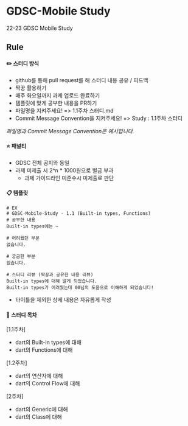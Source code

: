 # GDSC-Mobile Study

22-23 GDSC Mobile Study

## Rule
#### ✏️ 스터디 방식
- github를 통해 pull request를 해 스터디 내용 공유 / 피드백
- 짝꿍 활용하기
- 매주 화요일까지 과제 업로드 완료하기
- 템플릿에 맞게 공부한 내용을 PR하기
- 파일명을 지켜주세요! => 1.1주차 스터디.md
- Commit Message Convention을 지켜주세요! => Study : 1.1주차 스터디

_파일명과 Commit Message Convention은 예시입니다._

#### ⭐️ 패널티
- GDSC 전체 공지와 동일
- 과제 미제출 시 2^n * 1000원으로 벌금 부과
   - 과제 가이드라인 미준수시 미제출로 판단

#### 📋 템플릿
```
# EX
# GDSC-Mobile-Study - 1.1 (Built-in types, Functions)
# 공부한 내용
Built-in types에는 ~

# 어려웠던 부분
없습니다.

# 궁금한 부분
없습니다.

# 스터디 리뷰 (짝꿍과 공유한 내용 리뷰)
Built-in types에 대해 알게 되었습니다.
Built-in types가 어려웠는데 00님의 도움으로 이해하게 되었습니다!
```
- 타이틀을 제외한 상세 내용은 자유롭게 작성

#### 📌 스터디 목차
[1.1주차]
- dart의 Built-in types에 대해
- dart의 Functions에 대해

[1.2주차]
- dart의 연산자에 대해
- dart의 Control Flow에 대해


[2주차]
- dart의 Generic에 대해
- dart의 Class에 대해
